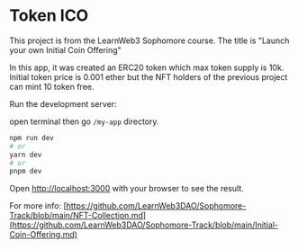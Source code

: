 # Token ICO

This project is from the LearnWeb3 Sophomore course. The title is "Launch your own Initial Coin Offering" 

In this app, it was created an ERC20 token which max token supply is 10k. Initial token price is 0.001 ether but the NFT holders of the previous project can mint 10 token free. 

Run the development server:

open terminal then go `/my-app` directory.

```bash
npm run dev
# or
yarn dev
# or
pnpm dev
```

Open [http://localhost:3000](http://localhost:3000) with your browser to see the result.


For more info: [https://github.com/LearnWeb3DAO/Sophomore-Track/blob/main/NFT-Collection.md](https://github.com/LearnWeb3DAO/Sophomore-Track/blob/main/Initial-Coin-Offering.md)
